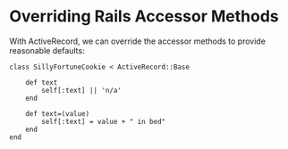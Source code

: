 # Overriding Rails Accessor Methods

With ActiveRecord, we can override the accessor methods to provide reasonable defaults:

	class SillyFortuneCookie < ActiveRecord::Base
	
		def text
			self[:text] || 'n/a'
		end
		
		def text=(value)
			self[:text] = value + " in bed"
		end
	end